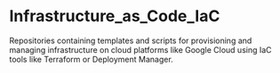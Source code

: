 # Infrastructure_as_Code_IaC
Repositories containing templates and scripts for provisioning and managing infrastructure on cloud platforms like Google Cloud using IaC tools like Terraform or Deployment Manager.
